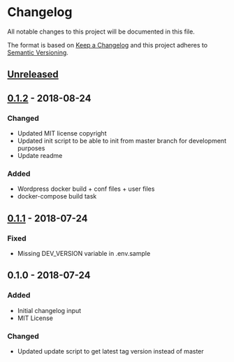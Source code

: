 # Changelog
All notable changes to this project will be documented in this file.

The format is based on [Keep a Changelog](http://keepachangelog.com/en/1.0.0/)
and this project adheres to [Semantic Versioning](http://semver.org/spec/v2.0.0.html).

## [Unreleased]

## [0.1.2] - 2018-08-24
### Changed
- Updated MIT license copyright
- Updated init script to be able to init from master branch for development purposes
- Update readme

### Added
- Wordpress docker build + conf files + user files
- docker-compose build task

## [0.1.1] - 2018-07-24
### Fixed
- Missing DEV_VERSION variable in .env.sample

## 0.1.0 - 2018-07-24
### Added
- Initial changelog input
- MIT License
### Changed
- Updated update script to get latest tag version instead of master


[Unreleased]: https://github.com//brandography/wp-dev/compare/0.1.2...HEAD
[0.1.2]: https://github.com//brandography/wp-dev/compare/0.1.1...0.1.2
[0.1.1]: https://github.com//brandography/wp-dev/compare/0.1.0...0.1.1